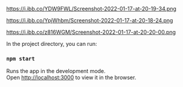 https://i.ibb.co/YDW9FWL/Screenshot-2022-01-17-at-20-19-34.png

https://i.ibb.co/YpjWhbm/Screenshot-2022-01-17-at-20-18-24.png

https://i.ibb.co/z816WGM/Screenshot-2022-01-17-at-20-20-00.png

In the project directory, you can run:

### `npm start`

Runs the app in the development mode.\
Open [http://localhost:3000](http://localhost:3000) to view it in the browser.